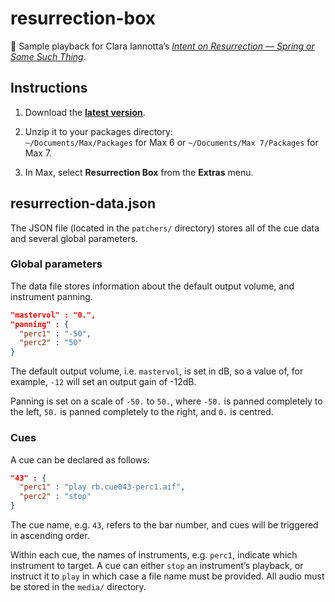 # resurrection-box

:violin: Sample playback for Clara Iannotta’s [_Intent on Resurrection — Spring or Some Such Thing_](http://claraiannotta.com/works/ensemble/intent-on-resurrection-spring-or-some-such-thing-2014/).

## Instructions

1. Download the [__latest version__](https://github.com/delucis/resurrection-box/archive/master.zip).

2. Unzip it to your packages directory:    
`~/Documents/Max/Packages` for Max 6 or `~/Documents/Max 7/Packages` for Max 7.

3. In Max, select **Resurrection Box** from the **Extras** menu.

## resurrection-data.json

The JSON file (located in the `patchers/` directory) stores all of the cue data and several global parameters.

### Global parameters

The data file stores information about the default output volume, and instrument panning.

```json
"mastervol" : "0.",
"panning" : {
  "perc1" : "-50",
  "perc2" : "50"
}
```

The default output volume, i.e. `mastervol`, is set in dB, so a value of, for example, `-12` will set an output gain of -12dB.

Panning is set on a scale of `-50.` to `50.`, where `-50.` is panned completely to the left, `50.` is panned completely to the right, and `0.` is centred.

### Cues

A cue can be declared as follows:

```json
"43" : {
  "perc1" : "play rb.cue043-perc1.aif",
  "perc2" : "stop"
}
```

The cue name, e.g. `43`, refers to the bar number, and cues will be triggered in ascending order.

Within each cue, the names of instruments, e.g. `perc1`, indicate which instrument to target. A cue can either `stop` an instrument’s playback, or instruct it to `play` in which case a file name must be provided. All audio must be stored in the `media/` directory.

